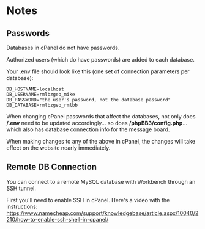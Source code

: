 # Notes

## Passwords

Databases in cPanel do not have passwords.

Authorized users (which do have passwords) are added to each database.

Your .env file should look like this (one set of connection parameters per database):

```
DB_HOSTNAME=localhost
DB_USERNAME=rmlbzgeb_mike
DB_PASSWORD="the user's password, not the database password"
DB_DATABASE=rmlbzgeb_rmlbb
```

When changing cPanel passwords that affect the databases, not only does **/.env** need to be updated accordingly... so does **/phpBB3/config.php**... which also has database connection info for the message board.

When making changes to any of the above in cPanel, the changes will take effect on the website nearly immediately.

## Remote DB Connection

You can connect to a remote MySQL database with Workbench through an SSH tunnel.

First you'll need to enable SSH in cPanel. Here's a video with the instructions: https://www.namecheap.com/support/knowledgebase/article.aspx/10040/2210/how-to-enable-ssh-shell-in-cpanel/
